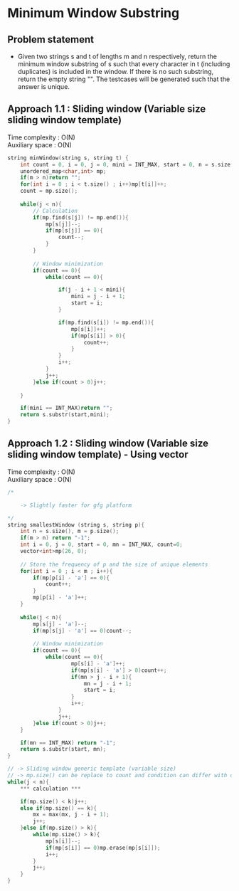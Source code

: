 # Minimum Window Substring

## Problem statement

- Given two strings s and t of lengths m and n respectively, return the minimum window substring of s such that every character in t (including duplicates) is included in the window. If there is no such substring, return the empty string "". The testcases will be generated such that the answer is unique.

## Approach 1.1 : Sliding window  (Variable size sliding window template)

Time complexity : O(N)  
Auxiliary space : O(N)

```cpp
string minWindow(string s, string t) {
    int count = 0, i = 0, j = 0, mini = INT_MAX, start = 0, n = s.size(), m = t.size();
    unordered_map<char,int> mp;
    if(m > n)return "";
    for(int i = 0 ; i < t.size() ; i++)mp[t[i]]++;
    count = mp.size();
    
    while(j < n){
        // Calculation
        if(mp.find(s[j]) != mp.end()){
            mp[s[j]]--;
            if(mp[s[j]] == 0){
                count--;
            }
        }
        
        // Window minimization
        if(count == 0){
            while(count == 0){

                if(j - i + 1 < mini){
                    mini = j - i + 1;
                    start = i;
                }

                if(mp.find(s[i]) != mp.end()){
                    mp[s[i]]++;
                    if(mp[s[i]] > 0){
                        count++;
                    }
                }
                i++;
            }
            j++;
        }else if(count > 0)j++;
        
    }

    if(mini == INT_MAX)return "";
    return s.substr(start,mini);
}
```

## Approach 1.2 : Sliding window  (Variable size sliding window template) - Using vector

Time complexity : O(N)  
Auxiliary space : O(N)

```cpp
/*

    -> Slightly faster for gfg platform

*/
string smallestWindow (string s, string p){
    int n = s.size(), m = p.size();
    if(m > n) return "-1";
    int i = 0, j = 0, start = 0, mn = INT_MAX, count=0;
    vector<int>mp(26, 0);
    
    // Store the frequency of p and the size of unique elements
    for(int i = 0 ; i < m ; i++){
        if(mp[p[i] - 'a'] == 0){
            count++;
        }
        mp[p[i] - 'a']++;
    }
    
    while(j < n){
        mp[s[j] - 'a']--;
        if(mp[s[j] - 'a'] == 0)count--;
    
        // Window minimization
        if(count == 0){
            while(count == 0){
                    mp[s[i] - 'a']++;
                    if(mp[s[i] - 'a'] > 0)count++;
                    if(mn > j - i + 1){
                        mn = j - i + 1;
                        start = i;
                    }
                    i++;
                }
                j++;
        }else if(count > 0)j++;
    }

    if(mn == INT_MAX) return "-1";
    return s.substr(start, mn);
}
```

```cpp
// -> Sliding window generic template (variable size)
// -> mp.size() can be replace to count and condition can differ with differnt problems
while(j < n){
	*** calculation ***

    if(mp.size() < k)j++;
    else if(mp.size() == k){
        mx = max(mx, j - i + 1);
        j++;
    }else if(mp.size() > k){
        while(mp.size() > k){
            mp[s[i]]--;
            if(mp[s[i]] == 0)mp.erase(mp[s[i]]);
            i++;
        }
        j++;
    }
}